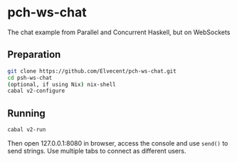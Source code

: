 # pch-ws-chat
The chat example from Parallel and Concurrent Haskell, but on WebSockets

## Preparation
```bash
git clone https://github.com/Elvecent/pch-ws-chat.git
cd psh-ws-chat
(optional, if using Nix) nix-shell
cabal v2-configure
```
## Running
```bash
cabal v2-run
```
Then open 127.0.0.1:8080 in browser, access the console and use `send()` to send strings. Use multiple tabs to connect as different users.
